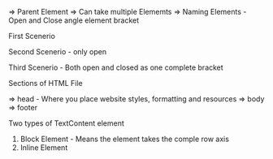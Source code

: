 => Parent Element
    => Can take multiple Elememts
=> Naming Elements - Open and Close angle element bracket

First Scenerio
<open>
</close>

Second Scenerio - only open
<open>

Third Scenerio - Both open and closed as one complete bracket

<open/>


Sections of HTML File

=> head - Where you place website styles, formatting and resources
=> body
=> footer

Two types of TextContent element
1. Block Element - Means the element takes the comple row axis
2. Inline Element